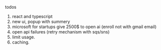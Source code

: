

todos

1. react and typescript
2. new ui, popup with summery
3. microsoft for startups give 2500$ to open ai (enroll not with gmail email)
4. open api failures (retry mechanism with sqs/sns)
5. limit usage.
6. caching.
